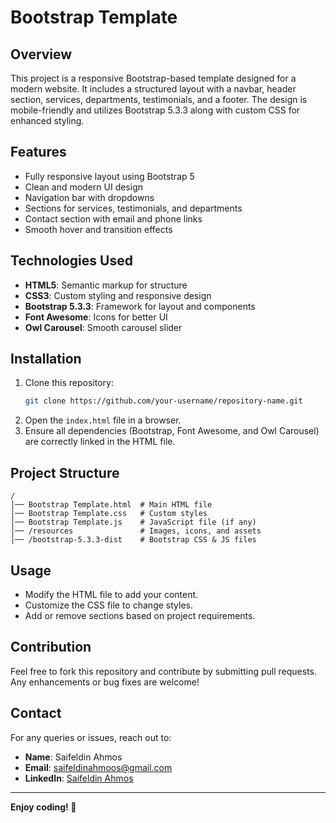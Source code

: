 # Bootstrap Template

## Overview
This project is a responsive Bootstrap-based template designed for a modern website. It includes a structured layout with a navbar, header section, services, departments, testimonials, and a footer. The design is mobile-friendly and utilizes Bootstrap 5.3.3 along with custom CSS for enhanced styling.

## Features
- Fully responsive layout using Bootstrap 5
- Clean and modern UI design
- Navigation bar with dropdowns
- Sections for services, testimonials, and departments
- Contact section with email and phone links
- Smooth hover and transition effects

## Technologies Used
- **HTML5**: Semantic markup for structure
- **CSS3**: Custom styling and responsive design
- **Bootstrap 5.3.3**: Framework for layout and components
- **Font Awesome**: Icons for better UI
- **Owl Carousel**: Smooth carousel slider

## Installation
1. Clone this repository:
   ```sh
   git clone https://github.com/your-username/repository-name.git
   ```
2. Open the `index.html` file in a browser.
3. Ensure all dependencies (Bootstrap, Font Awesome, and Owl Carousel) are correctly linked in the HTML file.

## Project Structure
```
/
│── Bootstrap Template.html  # Main HTML file
│── Bootstrap Template.css   # Custom styles
│── Bootstrap Template.js    # JavaScript file (if any)
│── /resources               # Images, icons, and assets
│── /bootstrap-5.3.3-dist    # Bootstrap CSS & JS files
```

## Usage
- Modify the HTML file to add your content.
- Customize the CSS file to change styles.
- Add or remove sections based on project requirements.

## Contribution
Feel free to fork this repository and contribute by submitting pull requests. Any enhancements or bug fixes are welcome!

## Contact
For any queries or issues, reach out to:
- **Name**: Saifeldin Ahmos
- **Email**: saifeldinahmoos@gmail.com
- **LinkedIn**: [Saifeldin Ahmos](https://www.linkedin.com/in/saifeldin-ahmos)

---
**Enjoy coding! 🚀**

